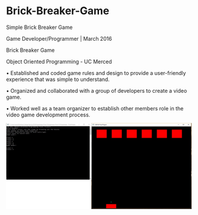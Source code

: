 # Brick-Breaker-Game
Simple Brick Breaker Game

Game Developer/Programmer | March 2016	

Brick Breaker Game

Object Oriented Programming - UC Merced

•	Established and coded game rules and design to provide a user-friendly experience that was simple to understand.

•	Organized and collaborated with a group of developers to create a video game.

•	Worked well as a team organizer to establish other members role in the video game development process.


![screenshot](CSE_165_Final.jpg?raw=true "Optional Title")
